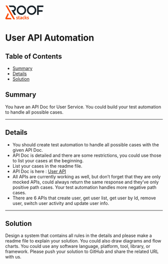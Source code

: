 ![RoofStacks Logo](../../roofstacks-logo.png)

# User API Automation

## Table of Contents
- [Summary](#summary)
- [Details](#details)
- [Solution](#solution)

## Summary
You have an API Doc for User Service. You could build your test automation to handle all possible cases.

***

## Details
- You should create test automation to handle all possible cases with the given API Doc.
- API Doc is detailed and there are some restrictions, you could use those to list your cases at the beginning.
- List your cases in the readme file.
- API Doc is here : [User API](https://documenter.getpostman.com/view/10044263/UVeAto3e) 
- All APIs are currently working as well, but don’t forget that they are only mocked APIs, could always return the same response and they’ve only positive path cases. Your test automation handles more negative path cases.
- There are 6 APIs that create user, get user list, get user by Id, remove user, switch user activity and update user info.

***

## Solution
Design a system that contains all rules in the details and please make a readme file to explain your solution. You could also draw diagrams and flow charts. You could use any software language, platform, tool, library, or framework. Please push your solution to GitHub and share the related URL with us.